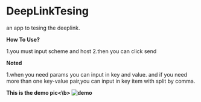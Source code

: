 # DeepLinkTesing
an app to tesing the deeplink.

<b>How To Use?</b>

1.you must input scheme and host
2.then you can click send


<b>Noted</b>

1.when you need params you can input in key and value.
and if you need more than one key-value pair,you can input in key item with split by comma. 

<b> This is the demo pic<\b>
![demo](https://github.com/zengbingao/DeepLinkTesing/blob/master/demo.png)
